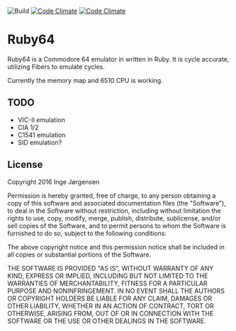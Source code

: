 ![Build](https://github.com/elektronaut/ruby64/workflows/Build/badge.svg)
[![Code Climate](https://codeclimate.com/github/elektronaut/ruby64/badges/gpa.svg)](https://codeclimate.com/github/elektronaut/ruby64)
[![Code Climate](https://codeclimate.com/github/elektronaut/ruby64/badges/coverage.svg)](https://codeclimate.com/github/elektronaut/ruby64)

# Ruby64

Ruby64 is a Commodore 64 emulator in written in Ruby. It is cycle accurate,
utilizing Fibers to emulate cycles.

Currently the memory map and 6510 CPU is working.

## TODO

- VIC-II emulation
- CIA 1/2
- C1541 emulation
- SID emulation?

## License

Copyright 2016 Inge Jørgensen

Permission is hereby granted, free of charge, to any person obtaining
a copy of this software and associated documentation files (the
"Software"), to deal in the Software without restriction, including
without limitation the rights to use, copy, modify, merge, publish,
distribute, sublicense, and/or sell copies of the Software, and to
permit persons to whom the Software is furnished to do so, subject to
the following conditions:

The above copyright notice and this permission notice shall be
included in all copies or substantial portions of the Software.

THE SOFTWARE IS PROVIDED "AS IS", WITHOUT WARRANTY OF ANY KIND,
EXPRESS OR IMPLIED, INCLUDING BUT NOT LIMITED TO THE WARRANTIES OF
MERCHANTABILITY, FITNESS FOR A PARTICULAR PURPOSE AND
NONINFRINGEMENT. IN NO EVENT SHALL THE AUTHORS OR COPYRIGHT HOLDERS BE
LIABLE FOR ANY CLAIM, DAMAGES OR OTHER LIABILITY, WHETHER IN AN ACTION
OF CONTRACT, TORT OR OTHERWISE, ARISING FROM, OUT OF OR IN CONNECTION
WITH THE SOFTWARE OR THE USE OR OTHER DEALINGS IN THE SOFTWARE.
